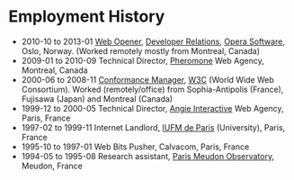 # Employment History

* 2010-10 to 2013-01 [Web Opener](http://my.opera.com/karlcow/), [Developer Relations](http://dev.opera.com/), [Opera Software](http://opera.com/), Oslo, Norway. (Worked remotely mostly from Montreal, Canada)
* 2009-01 to 2010-09 Technical Director, [Pheromone](http://lab.pheromone.ca/) Web Agency, Montreal, Canada
* 2000-06 to 2008-11 [Conformance Manager](http://www.w3.org/People/karl/), [W3C](http://www.w3.org/) (World Wide Web Consortium). Worked (remotely/office) from Sophia-Antipolis (France), Fujisawa (Japan) and Montreal (Canada)
* 1999-12 to 2000-05 Technical Director, [Angie Interactive](http://www.angie.fr/) Web Agency, Paris, France
* 1997-02 to 1999-11 Internet Landlord, [IUFM de Paris](http://www.paris.iufm.fr/) (University), Paris, France
* 1995-10 to 1997-01 Web Bits Pusher, Calvacom, Paris, France
* 1994-05 to 1995-08 Research assistant, [Paris Meudon Observatory](http://www.obspm.fr/), Meudon, France